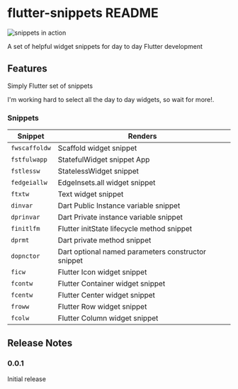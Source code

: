 # flutter-snippets README

![snippets in action](assets/snippets-in-action.gif)

A set of helpful widget snippets for day to day Flutter development

## Features

Simply Flutter set of snippets

I'm working hard to select all the day to day widgets, so wait for more!.

### Snippets

| Snippet       | Renders                                            |
| ------------- | -------------------------------------------------- |
| `fwscaffoldw` | Scaffold widget snippet                            |
| `fstfulwapp`  | StatefulWidget snippet App                         |
| `fstlessw`    | StatelessWidget snippet                            |
| `fedgeiallw`  | EdgeInsets.all widget snippet                      |
| `ftxtw`       | Text widget snippet                                |
| `dinvar`      | Dart Public Instance variable snippet              |
| `dprinvar`    | Dart Private instance variable snippet             |
| `finitlfm`    | Flutter initState lifecycle method snippet         |
| `dprmt`       | Dart private method snippet                        |
| `dopnctor`    | Dart optional named parameters constructor snippet |
| `ficw`        | Flutter Icon widget snippet                        |
| `fcontw`      | Flutter Container widget snippet                   |
| `fcentw`      | Flutter Center widget snippet                      |
| `froww`       | Flutter Row widget snippet                         |
| `fcolw`       | Flutter Column widget snippet                      |

## Release Notes

### 0.0.1

Initial release
